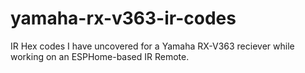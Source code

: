 # yamaha-rx-v363-ir-codes
IR Hex codes I have uncovered for a Yamaha RX-V363 reciever while working on an ESPHome-based IR Remote.
